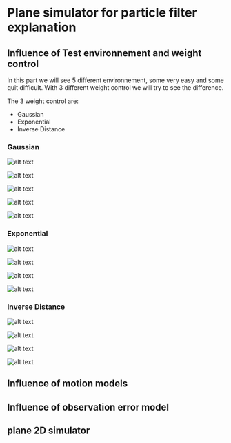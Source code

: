 # Plane simulator for particle filter explanation

## Influence of Test environnement and weight control

In this part we will see 5 different environnement, some very easy and some quit difficult.
With 3 different weight control we will try to see the difference.

The 3 weight control are:

- Gaussian
- Exponential
- Inverse Distance

### Gaussian

![alt text](/video/gaussian/gaussian_1.gif)

![alt text](/video/gaussian/gaussian_2.gif)

![alt text](/video/gaussian/gaussian_3.gif)

![alt text](/video/gaussian/gaussian_4.gif)

![alt text](/video/gaussian/gaussian_5.gif)

### Exponential

![alt text](video/gaussian/gaussian_1.gif)

![alt text](video/gaussian/gaussian_2.gif)

![alt text](video/gaussian/gaussian_3.gif)

![alt text](video/gaussian/gaussian_4.gif)

### Inverse Distance

![alt text](video/Inverse_Distance_Error/inverse_distance_1.mp4.gif)

![alt text](video/Inverse_Distance_Error/inverse_distance_2.gif)

![alt text](video/Inverse_Distance_Error/inverse_distance_3.gif)

![alt text](video/Inverse_Distance_Error/inverse_distance_4.gif)

## Influence of motion models


## Influence of observation error model


## plane 2D simulator